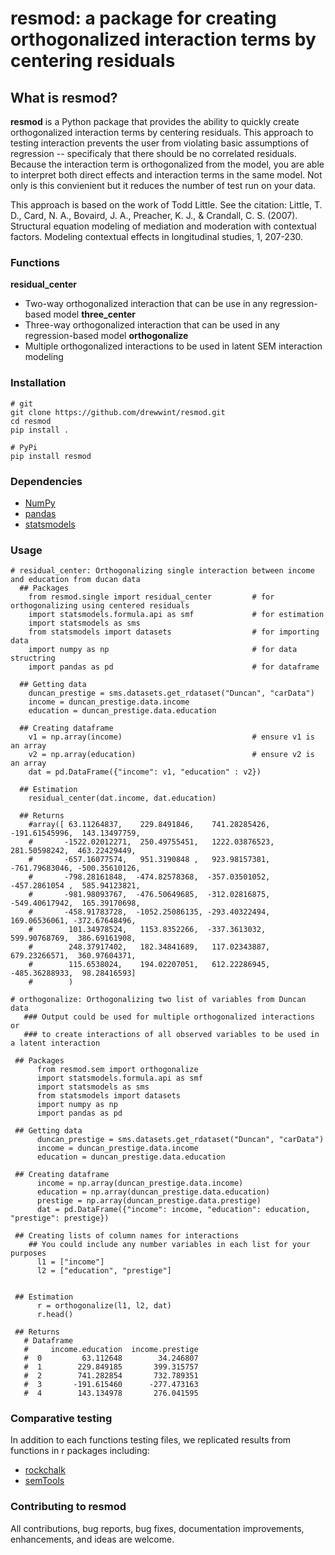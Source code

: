 # resmod: a package for creating orthogonalized interaction terms by centering residuals

## What is resmod? 
**resmod** is a Python package that provides the ability to quickly create orthogonalized interaction terms by centering residuals. This approach to testing interaction prevents the user from violating basic assumptions of regression -- specificaly that there should be no correlated residuals. Because the interaction term is orthogonalized from the model, you are able to interpret both direct effects and interaction terms in the same model. Not only is this convienient but it reduces the number of test run on your data. 

This approach is based on the work of Todd Little. 
See the citation: Little, T. D., Card, N. A., Bovaird, J. A., Preacher, K. J., & Crandall, C. S. (2007). Structural equation modeling of mediation and moderation with contextual factors. Modeling contextual effects in longitudinal studies, 1, 207-230.

### Functions
**residual_center** 
- Two-way orthogonalized interaction that can be use in any regression-based model
**three_center** 
- Three-way orthogonalized interaction that can be used in any regression-based model
**orthogonalize** 
- Multiple orthogonalized interactions to be used in latent SEM interaction modeling


### Installation

```
# git
git clone https://github.com/drewwint/resmod.git
cd resmod
pip install . 

```

```
# PyPi
pip install resmod

```

### Dependencies
- [NumPy](https://www.numpy.org)
- [pandas](https://pandas.pydata.org)
- [statsmodels](https://www.statsmodels.org)

### Usage 

```
# residual_center: Orthogonalizing single interaction between income and education from ducan data
  ## Packages
    from resmod.single import residual_center         # for orthogonalizing using centered residuals
    import statsmodels.formula.api as smf             # for estimation 
    import statsmodels as sms             
    from statsmodels import datasets                  # for importing data
    import numpy as np                                # for data structring
    import pandas as pd                               # for dataframe 
    
  ## Getting data
    duncan_prestige = sms.datasets.get_rdataset("Duncan", "carData")
    income = duncan_prestige.data.income
    education = duncan_prestige.data.education
    
  ## Creating dataframe
    v1 = np.array(income)                             # ensure v1 is an array
    v2 = np.array(education)                          # ensure v2 is an array 
    dat = pd.DataFrame({"income": v1, "education" : v2})
  
  ## Estimation 
    residual_center(dat.income, dat.education)
  
  ## Returns
    #array([ 63.11264837,    229.8491846,    741.28285426,  -191.61545996,  143.13497759, 
    #       -1522.02012271,  250.49755451,   1222.03876523,  281.50598242,  463.22429449,  
    #       -657.16077574,   951.3190848 ,   923.98157381,  -761.79683046, -500.35610126,  
    #       -798.28161848,  -474.82578368,  -357.03501052,  -457.2861054 ,  585.94123821,
    #       -981.98093767,  -476.50649685,  -312.02816875,  -549.40617942,  165.39170698,  
    #       -458.91783728,  -1052.25086135, -293.40322494,   169.06536061, -372.67648496,   
    #        101.34978524,   1153.8352266,  -337.3613032,    599.90768769,  386.69161908,   
    #        248.37917402,   182.34841689,   117.02343887,   679.23266571,  360.97604371,
    #        115.6538024,    194.02207051,   612.22286945,  -485.36288933,  98.28416593]
    #        )
```

```
# orthogonalize: Orthogonalizing two list of variables from Duncan data
   ### Output could be used for multiple orthogonalized interactions or
   ### to create interactions of all observed variables to be used in a latent interaction

 ## Packages
      from resmod.sem import orthogonalize
      import statsmodels.formula.api as smf
      import statsmodels as sms
      from statsmodels import datasets
      import numpy as np
      import pandas as pd

 ## Getting data
      duncan_prestige = sms.datasets.get_rdataset("Duncan", "carData")
      income = duncan_prestige.data.income
      education = duncan_prestige.data.education

 ## Creating dataframe
      income = np.array(duncan_prestige.data.income)
      education = np.array(duncan_prestige.data.education)
      prestige = np.array(duncan_prestige.data.prestige)
      dat = pd.DataFrame({"income": income, "education": education, "prestige": prestige})

 ## Creating lists of column names for interactions 
    ## You could include any number variables in each list for your purposes 
      l1 = ["income"]
      l2 = ["education", "prestige"]


 ## Estimation
      r = orthogonalize(l1, l2, dat)
      r.head()

 ## Returns 
   # Dataframe
   #     income.education  income.prestige
   #  0         63.112648        34.246807
   #  1        229.849185       399.315757
   #  2        741.282854       732.789351
   #  3       -191.615460      -277.473163
   #  4        143.134978       276.041595

```

### Comparative testing
In addition to each functions testing files, we replicated results from functions in r packages including:
- [rockchalk](https://cran.r-project.org/web/packages/rockchalk/rockchalk.pdf)
- [semTools](https://cran.r-project.org/web/packages/semTools/semTools.pdf)

### Contributing to resmod

All contributions, bug reports, bug fixes, documentation improvements, enhancements, and ideas are welcome.


